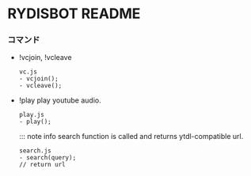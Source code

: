 # RYDISBOT README

### コマンド
- !vcjoin, !vcleave
  ```
  vc.js
  - vcjoin();
  - vcleave();
  ```

- !play play youtube audio.
  ```
  play.js
  - play();
  ```
  ::: note info
  search function is called and returns ytdl-compatible url.
    ```
    search.js
    - search(query);
    // return url
    ```